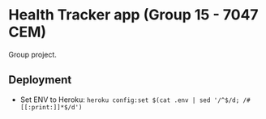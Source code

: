 # Health Tracker app (Group 15 - 7047 CEM)

Group project.

## Deployment

- Set ENV to Heroku: `heroku config:set $(cat .env | sed '/^$/d; /#[[:print:]]*$/d')`